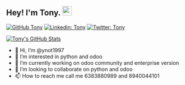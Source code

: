 ## Hey! I'm Tony. <img src="https://media.giphy.com/media/hvRJCLFzcasrR4ia7z/giphy.gif" width="25px">

[![GitHub Tony](https://img.shields.io/github/followers/ynot1997?label=follow&style=social)](https://github.com/ynot1997)
[![Linkedin: Tony](https://img.shields.io/badge/-Tony-blue?style=flat-square&logo=Linkedin&logoColor=white&link=https://www.linkedin.com/in/tony-saji-056028156/)](https://www.linkedin.com/in/tony-saji-056028156/)
[![Twitter: Tony](https://img.shields.io/twitter/follow/tony33093156?style=social)](https://twitter.com/tony33093156)


[![Tony's GitHub Stats](https://github-readme-stats.vercel.app/api?username=ynot1997&hide=issues&count_private=true&show_icons=true&theme=dark)](https://github.com/ynot1997/github-readme-stats)


- 👋 Hi, I’m @ynot1997
- 👀 I’m interested in python and odoo
- 🌱 I’m currently working on odoo community and enterprise version
- 💞️ I’m looking to collaborate on python and odoo
- 📫 How to reach me call me 6383880989 and 8940044101

<!---
ynot1997/ynot1997 is a ✨ special ✨ repository because its `README.md` (this file) appears on your GitHub profile.
You can click the Preview link to take a look at your changes.
- 🔭 I’m currently working on ...
- 🌱 I’m currently learning ...
- 👯 I’m looking to collaborate on ...
- 🤔 I’m looking for help with ...
- 💬 Ask me about ...
- 📫 How to reach me: ...
- 😄 Pronouns: ...
- ⚡ Fun fact: ...
--->


